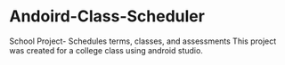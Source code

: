 # Andoird-Class-Scheduler
School Project- Schedules terms, classes, and assessments
This project was created for a college class using android studio.
